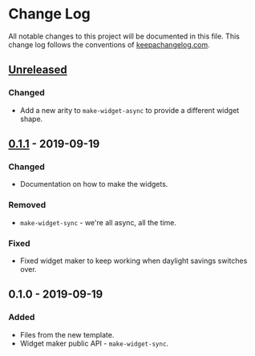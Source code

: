 # Change Log
All notable changes to this project will be documented in this file. This change log follows the conventions of [keepachangelog.com](http://keepachangelog.com/).

## [Unreleased]
### Changed
- Add a new arity to `make-widget-async` to provide a different widget shape.

## [0.1.1] - 2019-09-19
### Changed
- Documentation on how to make the widgets.

### Removed
- `make-widget-sync` - we're all async, all the time.

### Fixed
- Fixed widget maker to keep working when daylight savings switches over.

## 0.1.0 - 2019-09-19
### Added
- Files from the new template.
- Widget maker public API - `make-widget-sync`.

[Unreleased]: https://github.com/your-name/clojure-for-the-braves/compare/0.1.1...HEAD
[0.1.1]: https://github.com/your-name/clojure-for-the-braves/compare/0.1.0...0.1.1
